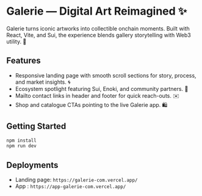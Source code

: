 # Galerie — Digital Art Reimagined ✨

Galerie turns iconic artworks into collectible onchain moments. Built with React, Vite, and Sui, the experience blends gallery storytelling with Web3 utility. 🎨

## Features
- Responsive landing page with smooth scroll sections for story, process, and market insights. 🌀
- Ecosystem spotlight featuring Sui, Enoki, and community partners. 🤝
- Mailto contact links in header and footer for quick reach-outs. ✉️
- Shop and catalogue CTAs pointing to the live Galerie app. 🛍️

## Getting Started
```bash
npm install
npm run dev
```

## Deployments
- Landing page: `https://galerie-com.vercel.app/`
- App : `https://app-galerie-com.vercel.app/`
